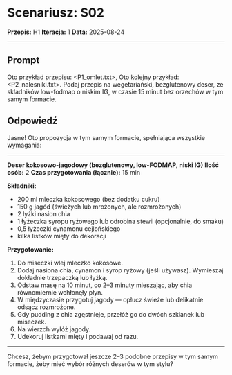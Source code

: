 ﻿# Scenariusz: S02
**Przepis:** H1
**Iteracja:** 1
**Data:** 2025-08-24

---

## Prompt
Oto przykład przepisu: <P1_omlet.txt>, Oto kolejny przykład: <P2_nalesniki.txt>. Podaj przepis na wegetariański, bezglutenowy deser, ze składników low-fodmap o niskim IG, w czasie 15 minut bez orzechów w tym samym formacie.


## Odpowiedź
Jasne! Oto propozycja w tym samym formacie, spełniająca wszystkie wymagania:

---

**Deser kokosowo-jagodowy (bezglutenowy, low-FODMAP, niski IG)**
**Ilość osób:** 2
**Czas przygotowania (łącznie):** 15 min

**Składniki:**

* 200 ml mleczka kokosowego (bez dodatku cukru)
* 150 g jagód (świeżych lub mrożonych, ale rozmrożonych)
* 2 łyżki nasion chia
* 1 łyżeczka syropu ryżowego lub odrobina stewii (opcjonalnie, do smaku)
* 0,5 łyżeczki cynamonu cejlońskiego
* kilka listków mięty do dekoracji

**Przygotowanie:**

1. Do miseczki wlej mleczko kokosowe.
2. Dodaj nasiona chia, cynamon i syrop ryżowy (jeśli używasz). Wymieszaj dokładnie trzepaczką lub łyżką.
3. Odstaw masę na 10 minut, co 2–3 minuty mieszając, aby chia równomiernie wchłonęły płyn.
4. W międzyczasie przygotuj jagody — opłucz świeże lub delikatnie odsącz rozmrożone.
5. Gdy pudding z chia zgęstnieje, przełóż go do dwóch szklanek lub miseczek.
6. Na wierzch wyłóż jagody.
7. Udekoruj listkami mięty i podawaj od razu.

---

Chcesz, żebym przygotował jeszcze 2–3 podobne przepisy w tym samym formacie, żeby mieć wybór różnych deserów w tym stylu?
